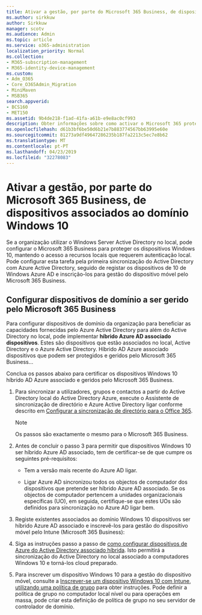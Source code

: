 ```yaml
---
title: Ativar a gestão, por parte do Microsoft 365 Business, de dispositivos associados ao domínio Windows 10
ms.author: sirkkuw
author: Sirkkuw
manager: scotv
ms.audience: Admin
ms.topic: article
ms.service: o365-administration
localization_priority: Normal
ms.collection:
- M365-subscription-management
- M365-identity-device-management
ms.custom:
- Adm_O365
- Core_O365Admin_Migration
- MiniMaven
- MSB365
search.appverid:
- BCS160
- MET150
ms.assetid: 9b4de218-f1ad-41fa-a61b-e9e8ac0cf993
description: Obter informações sobre como activar o Microsoft 365 proteger local AD associado Windows 10 dispositivos.
ms.openlocfilehash: d61b3bf6be50d6b21e7b883774567bb63995e60e
ms.sourcegitcommit: 81273a9df49647286235b187fa2213c5ec7e8b62
ms.translationtype: MT
ms.contentlocale: pt-PT
ms.lasthandoff: 04/23/2019
ms.locfileid: "32278083"
---
```

# <a name="enable-domain-joined-windows-10-devices-to-be-managed-by-microsoft-365-business"></a>Ativar a gestão, por parte do Microsoft 365 Business, de dispositivos associados ao domínio Windows 10

Se a organização utilizar o Windows Server Active Directory no local, pode configurar o Microsoft 365 Business para proteger os dispositivos Windows 10, mantendo o acesso a recursos locais que requerem autenticação local. Pode configurar esta tarefa pela primeira sincronização do Active Directory com Azure Active Directory, seguido de registar os dispositivos de 10 de Windows Azure AD e inscrição-los para gestão do dispositivo móvel pelo Microsoft 365 Business.
  
## <a name="set-up-domain-joined-devices-to-be-managed-by-microsoft-365-business"></a>Configurar dispositivos de domínio a ser gerido pelo Microsoft 365 Business

Para configurar dispositivos de domínio da organização para beneficiar as capacidades fornecidas pelo Azure Active Directory para além do Active Directory no local, pode implementar **híbrido Azure AD associado dispositivos**. Estes são dispositivos que estão associados no local, Active Directory e o Azure Active Directory. Híbrido AD Azure associado dispositivos que podem ser protegidos e geridos pelo Microsoft 365 Business... 
  
Conclua os passos abaixo para certificar os dispositivos Windows 10 híbrido AD Azure associado e geridos pelo Microsoft 365 Business.
  
1. Para sincronizar a utilizadores, grupos e contactos a partir do Active Directory local do Active Directory Azure, execute o Assistente de sincronização de directório e Azure Active Directory ligar conforme descrito em [Configurar a sincronização de directório para o Office 365](https://support.office.com/article/1b3b5318-6977-42ed-b5c7-96fa74b08846).
    
    > [!NOTE]
    > Os passos são exactamente o mesmo para o Microsoft 365 Business. 
  
2. Antes de concluir o passo 3 para permitir que dispositivos Windows 10 ser híbrido Azure AD associado, tem de certificar-se de que cumpre os seguintes pré-requisitos:
    
   - Tem a versão mais recente do Azure AD ligar.
    
   - Ligar Azure AD sincronizou todos os objectos de computador dos dispositivos que pretende ser híbrido Azure AD associado. Se os objectos de computador pertencem a unidades organizacionais específicas (UO), em seguida, certifique-se que estes UOs são definidos para sincronização no Azure AD ligar bem.
    
3. Registe existentes associados ao domínio Windows 10 dispositivos ser híbrido Azure AD associado e inscrevê-los para gestão do dispositivo móvel pelo Intune (Microsoft 365 Business):
    
4. Siga as instruções passo a passo de [como configurar dispositivos de Azure do Active Directory associado híbrida](https://go.microsoft.com/fwlink/p/?linkid=872870). Isto permitirá a sincronização do Active Directory no local associado a computadores Windows 10 e torná-los cloud preparado.
    
5. Para inscrever um dispositivo Windows 10 para a gestão do dispositivo móvel, consulte a [Inscrever-se um dispositivo Windows 10 com Intune, utilizando uma política de grupo](https://go.microsoft.com/fwlink/p/?linkid=872871) para obter instruções. Pode definir a política de grupo no computador local nível ou para operações em massa, pode criar esta definição de política de grupo no seu servidor de controlador de domínio. 
    

